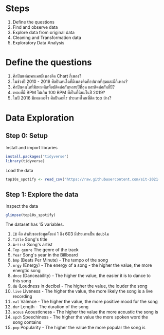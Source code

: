 # Steps
1. Define the questions
2. Find and observe data
3. Explore data from original data
4. Cleaning and Transformation data
5. Exploratory Data Analysis

# Define the questions
1. ศิลปินแต่ละคนเคยมีเพลงติด Chart กี่เพลง?
2. ในช่วงปี 2010 - 2019 ศิลปินคนใดที่มีเพลงติดท็อปมากที่สุดและมีกี่เพลง?
3. ศิลปินคนใดที่มีเพลงติดท็อปติดต่อกันหลายปีที่สุด และติดต่อกันกี่ปี?
4. เพลงที่มี BPM ไม่เกิน 100 BPM ที่เป็นที่นิยมในปี 2019?
5. ในปี 2016 มีเพลงอะไร ศิลปินอะไร ประเภทไหนที่ติด top บ้าง?

# Data Exploration
## Step 0: Setup
Install and import libraries
```r
install.packages("tidyverse")
library(tidyverse)
```
Load the data
```r
top10s_spotify <- read_csv("https://raw.githubusercontent.com/sit-2021-int214/012-Spotify-Charts/main/top10s-spotify-original.csv")
```

## Step 1: Explore the data
Inspect the data
```r
glimpse(top10s_spotify)
```
The dataset has 15 variables.
1. `ID` คือ ลำดับของข้อมูลตั้งแต่ 1 ถึง 603 มีประเภทเป็น `double`
2. `Title` Song's title
3. `Artist` Song's artist
4. `Top genre` The genre of the track
5. `Year` Song's year in the Billboard
6. `bmp` (Beats Per Minute) - The tempo of the song
7. `nrgy` (Energy) - The energy of a song - the higher the value, the more energtic song
8. `dnce` (Danceability) - The higher the value, the easier it is to dance to this song
9. `dB` (Loudness in decibel - The higher the value, the louder the song
10. `live` Liveness - The higher the value, the more likely the song is a live recording
11. `val` Valence - The higher the value, the more positive mood for the song
12. `dur` Length - The duration of the song
13. `acous`  Acousticness - The higher the value the more acoustic the song is
14. `spch` Speechiness - The higher the value the more spoken word the song contains
15. `pop` Popularity - The higher the value the more popular the song is